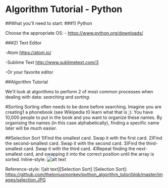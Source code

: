 # Algorithm Tutorial - Python
##What you'll need to start:
###1) Python

 Choose the appropriate OS:
    - https://www.python.org/downloads/

###2) Text Editor

-Atom https://atom.io/

-Sublime Text http://www.sublimetext.com/3

-Or your favorite editor

##Algorithm Tutorial

  We'll look at algorithms to perform 2 of most common processes when dealing with
  data: *searching* and *sorting*.




#Sorting
  Sorting often needs to be done before searching. Imagine you are creating1 a
  phonebook (see Wikipedia t0 learn what that is ;): You have 10,000 people to put
  in the book and you want to organize these names. By organising the names
  (in this case alphabetically), finding a specific name later will be much easier.

##Selection Sort
  1)Find the smallest card. Swap it with the first card.
  2)Find the second-smallest card. Swap it with the second card.
  3)Find the third-smallest card. Swap it with the third card.
  4)Repeat finding the next-smallest card, and swapping it into the correct
    position until the array is sorted.
 Inline-style: 
![alt text](https://github.com/theloniusmonkey/python_algorithm_tutor/blob/master/images/selection.JPG)

Reference-style: 
![alt text][Selection Sort]
    [Selection Sort]: https://github.com/theloniusmonkey/python_algorithm_tutor/blob/master/images/selection.JPG
   
